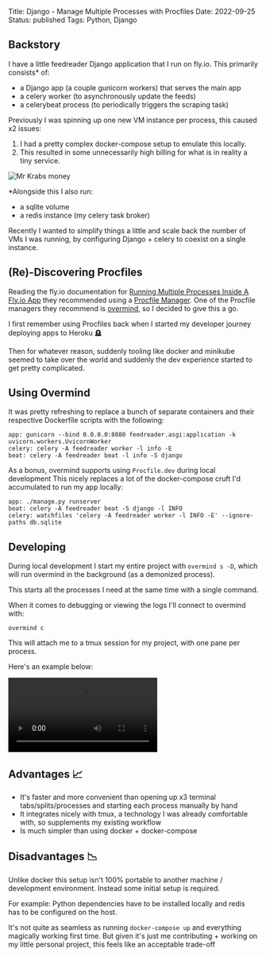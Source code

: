 Title: Django - Manage Multiple Processes with Procfiles
Date: 2022-09-25
Status: published
Tags: Python, Django

## Backstory

I have a little feedreader Django application that I run on fly.io. This primarily consists\* of:
- a Django app (a couple gunicorn workers) that serves the main app
- a celery worker (to asynchronously update the feeds)
- a celerybeat process (to periodically triggers the scraping task)


Previously I was spinning up one new VM instance per process, this caused x2 issues:

1. I had a pretty complex docker-compose setup to emulate this locally.
2. This resulted in some unnecessarily high billing for what is in reality a
   tiny service.

![Mr Krabs money](https://static.fandomspot.com/images/11/10476/00-featured-mr-krabs-counting-money-screenshot.jpg)

\*Alongside this I also run:
- a sqlite volume
- a redis instance (my celery task broker)

Recently I wanted to simplify things a little and scale back the number of VMs
I was running, by configuring Django + celery to coexist on a single instance.

## (Re)-Discovering Procfiles


Reading the fly.io documentation for [Running Multiple Processes Inside A
Fly.io App](https://fly.io/docs/app-guides/multiple-processes/) they
recommended using a [Procfile
Manager](https://fly.io/docs/app-guides/multiple-processes/#use-a-procfile-manager).
One of the Procfile managers they recommend is
[overmind](https://github.com/DarthSim/overmind), so I decided to give this a
go.

I first remember using Procfiles back when I started my developer journey
deploying apps to Heroku 🪦

Then for whatever reason, suddenly tooling like docker and minikube seemed to
take over the world and suddenly the dev experience started to get pretty
complicated.

## Using Overmind

It was pretty refreshing to replace a bunch of separate containers and their
respective Dockerfile scripts with the following:

```
app: gunicorn --bind 0.0.0.0:8080 feedreader.asgi:application -k uvicorn.workers.UvicornWorker
celery: celery -A feedreader worker -l info -E
beat: celery -A feedreader beat -l info -S django
```


As a bonus, overmind supports using `Procfile.dev` during local development
This nicely replaces a lot of the docker-compose cruft I'd accumulated to run
my app locally:

```
app: ./manage.py runserver
beat: celery -A feedreader beat -S django -l INFO
celery: watchfiles 'celery -A feedreader worker -l INFO -E' --ignore-paths db.sqlite
```

## Developing

During local development I start my entire project with `overmind s -D`, which
will run overmind in the background (as a demonized process).

This starts all the processes I need at the same time with a single command.

When it comes to debugging or viewing the logs I'll connect to overmind with:

`overmind c`

This will attach me to a tmux session for my project, with one pane per
process.

Here's an example below:

<video controls class="w-100">
  <source src="https://user-images.githubusercontent.com/4996338/192102128-c04169e9-48a9-4c30-985f-1346501be753.mov" type="video/webm" />
</video>

## Advantages 📈

- It's faster and more convenient than opening up x3 terminal tabs/splits/processes and starting each process manually by hand
- It integrates nicely with tmux, a technology I was already comfortable with, so supplements my existing workflow
- Is much simpler than using docker + docker-compose

## Disadvantages 📉

Unlike docker this setup isn't 100% portable to another machine / development
environment. Instead some initial setup is required.

For example: Python dependencies have to be installed locally and redis has to
be configured on the host.

It's not quite as seamless as running `docker-compose up` and everything
magically working first time. But given it's just me contributing + working on
my little personal project, this feels like an acceptable trade-off
